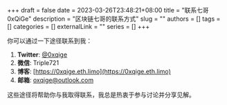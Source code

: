+++
draft = false
date = 2023-03-26T23:48:21+08:00
title = "联系七哥0xQiGe"
description = "区块链七哥的联系方式"
slug = ""
authors = []
tags = []
categories = []
externalLink = ""
series = []
+++


你可以通过一下途径联系到我：

1. **Twitter**: [@0xqige](https://twitter.com/0xqige)
2. **微信**: Triple721
3. **博客**: [https://0xqige.eth.limo](https://0xqige.eth.limo)
4. **邮箱**: [oxqige@outlook.com](mailto:oxqige@outlook.com)

这些途径将帮助你与我取得联系，我总是热衷于参与讨论并分享见解。